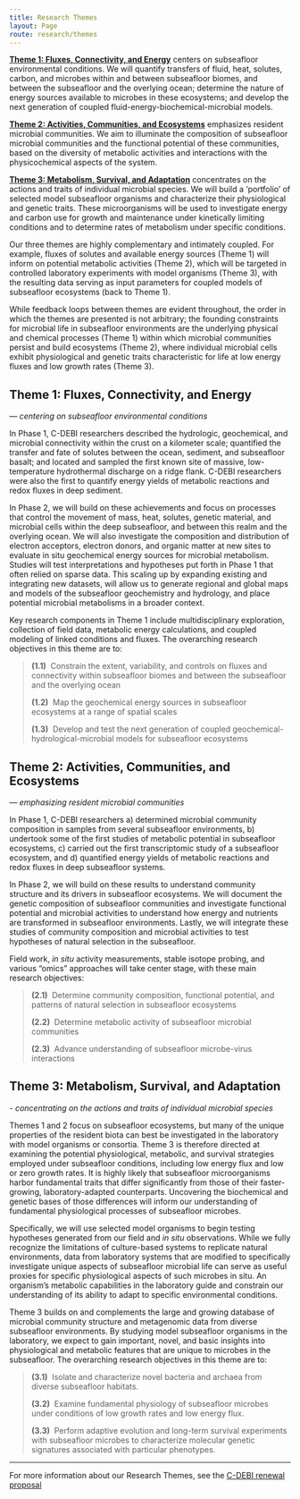 ```yaml
---
title: Research Themes
layout: Page
route: research/themes
---
```


[**Theme 1: Fluxes, Connectivity, and Energy**](#theme-1-fluxes-connectivity-and-energy) centers on subseafloor environmental conditions. We will quantify transfers of fluid, heat, solutes, carbon, and microbes within and between subseafloor biomes, and between the subseafloor and the overlying ocean; determine the nature of energy sources available to microbes in these ecosystems; and develop the next generation of coupled fluid-energy-biochemical-microbial models.

[**Theme 2: Activities, Communities, and Ecosystems**](#theme-2-activities-communities-and-ecosystems) emphasizes resident microbial communities. We aim to illuminate the composition of subseafloor microbial communities and the functional potential of these communities, based on the diversity of metabolic activities and interactions with the physicochemical aspects of the system.

[**Theme 3: Metabolism, Survival, and Adaptation**](#theme-3-metabolism-survival-and-adaptation) concentrates on the actions and traits of individual microbial species. We will build a ‘portfolio’ of selected model subseafloor organisms and characterize their physiological and genetic traits. These microorganisms will be used to investigate energy and carbon use for growth and maintenance under kinetically limiting conditions and to determine rates of metabolism under specific conditions.

Our three themes are highly complementary and intimately coupled. For example, fluxes of solutes and available energy sources (Theme 1) will inform on potential metabolic activities (Theme 2), which will be targeted in controlled laboratory experiments with model organisms (Theme 3), with the resulting data serving as input parameters for coupled models of subseafloor ecosystems (back to Theme 1).

While feedback loops between themes are evident throughout, the order in which the themes are presented is not arbitrary; the founding constraints for microbial life in subseafloor environments are the underlying physical and chemical processes (Theme 1) within which microbial communities persist and build ecosystems (Theme 2), where individual microbial cells exhibit physiological and genetic traits characteristic for life at low energy fluxes and low growth rates (Theme 3).

## Theme 1: Fluxes, Connectivity, and Energy

_— centering on subseafloor environmental conditions_

In Phase 1, C-DEBI researchers described the hydrologic, geochemical, and microbial connectivity within the crust on a kilometer scale; quantified the transfer and fate of solutes between the ocean, sediment, and subseafloor basalt; and located and sampled the first known site of massive, low-temperature hydrothermal discharge on a ridge flank. C-DEBI researchers were also the first to quantify energy yields of metabolic reactions and redox fluxes in deep sediment.

In Phase 2, we will build on these achievements and focus on processes that control the movement of mass, heat, solutes, genetic material, and microbial cells within the deep subseafloor, and between this realm and the overlying ocean. We will also investigate the composition and distribution of electron acceptors, electron donors, and organic matter at new sites to evaluate in situ geochemical energy sources for microbial metabolism. Studies will test interpretations and hypotheses put forth in Phase 1 that often relied on sparse data. This scaling up by expanding existing and integrating new datasets, will allow us to generate regional and global maps and models of the subseafloor geochemistry and hydrology, and place potential microbial metabolisms in a broader context.

Key research components in Theme 1 include multidisciplinary exploration, collection of field data, metabolic energy calculations, and coupled modeling of linked conditions and fluxes. The overarching research objectives in this theme are to:


>**(1.1)** &nbsp;Constrain the extent, variability, and controls on fluxes and connectivity within subseafloor biomes and between the subseafloor and the overlying ocean
>
>**(1.2)**	&nbsp;Map the geochemical energy sources in subseafloor ecosystems at a range of spatial scales
>
>**(1.3)**	&nbsp;Develop and test the next generation of coupled geochemical-hydrological-microbial models for subseafloor ecosystems


## Theme 2: Activities, Communities, and Ecosystems

_— emphasizing resident microbial communities_

In Phase 1, C-DEBI researchers a) determined microbial community composition in samples from several subseafloor environments, b) undertook some of the first studies of metabolic potential in subseafloor ecosystems, c) carried out the first transcriptomic study of a subseafloor ecosystem, and d) quantified energy yields of metabolic reactions and redox fluxes in deep subseafloor systems.

In Phase 2, we will build on these results to understand community structure and its drivers in subseafloor ecosystems. We will document the genetic composition of subseafloor communities and investigate functional potential and microbial activities to understand how energy and nutrients are transformed in subseafloor environments. Lastly, we will integrate these studies of community composition and microbial activities to test hypotheses of natural selection in the subseafloor.

Field work, _in situ_ activity measurements, stable isotope probing, and various “omics” approaches will take center stage, with these main research objectives:


>**(2.1)** &nbsp;Determine community composition, functional potential, and patterns of natural selection in subseafloor ecosystems
>
>**(2.2)** &nbsp;Determine metabolic activity of subseafloor microbial communities
>
>**(2.3)** &nbsp;Advance understanding of subseafloor microbe-virus interactions

## Theme 3: Metabolism, Survival, and Adaptation

_- concentrating on the actions and traits of individual microbial species_

Themes 1 and 2 focus on subseafloor ecosystems, but many of the unique properties of the resident biota can best be investigated in the laboratory with model organisms or consortia. Theme 3 is therefore directed at examining the potential physiological, metabolic, and survival strategies employed under subseafloor conditions, including low energy flux and low or zero growth rates. It is highly likely that subseafloor microorganisms harbor fundamental traits that differ significantly from those of their faster-growing, laboratory-adapted counterparts. Uncovering the biochemical and genetic bases of those differences will inform our understanding of fundamental physiological processes of subseafloor microbes.

Specifically, we will use selected model organisms to begin testing hypotheses generated from our field and _in situ_ observations. While we fully recognize the limitations of culture-based systems to replicate natural environments, data from laboratory systems that are modified to specifically investigate unique aspects of subseafloor microbial life can serve as useful proxies for specific physiological aspects of such microbes in situ. An organism’s metabolic capabilities in the laboratory guide and constrain our understanding of its ability to adapt to specific environmental conditions.

Theme 3 builds on and complements the large and growing database of microbial community structure and metagenomic data from diverse subseafloor environments. By studying model subseafloor organisms in the laboratory, we expect to gain important, novel, and basic insights into physiological and metabolic features that are unique to microbes in the subseafloor. The overarching research objectives in this theme are to:

>**(3.1)** &nbsp;Isolate and characterize novel bacteria and archaea from diverse subseafloor habitats.
>
>**(3.2)** &nbsp;Examine fundamental physiology of subseafloor microbes under conditions of low growth rates and low energy flux.
>
>**(3.3)** &nbsp;Perform adaptive evolution and long-term survival experiments with subseafloor microbes to characterize molecular genetic signatures associated with particular phenotypes.

---
For more information about our Research Themes, see the [C-DEBI renewal proposal](http://www.darkenergybiosphere.org/wp-content/uploads/docs/2014C-DEBI_RenewalProposal.pdf)
